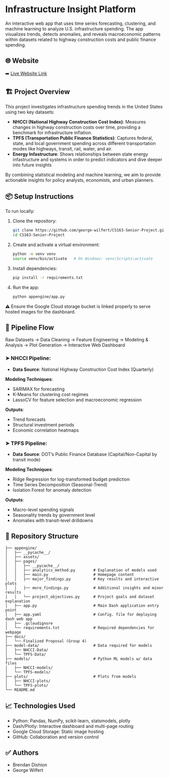 # Infrastructure Insight Platform

An interactive web app that uses time series forecasting, clustering, and machine learning to analyze U.S. infrastructure spending. The app visualizes trends, detects anomalies, and reveals macroeconomic patterns within datasets related to highway construction costs and public finance spending.

## 🌐 Website

➡️ [Live Website Link](https://cs163-senior-project.wl.r.appspot.com/)

## 🏗️ Project Overview

This project investigates infrastructure spending trends in the United States using two key datasets:

- **NHCCI (National Highway Construction Cost Index)**: Measures changes in highway construction costs over time, providing a benchmark for infrastructure inflation.
- **TPFS (Transportation Public Finance Statistics)**: Captures federal, state, and local government spending across different transportation modes like highways, transit, rail, water, and air.
- **Energy Infastructure**: Shows relationships between state energy infastructure and systems in order to predict indicators and dive deeper into future insights

By combining statistical modeling and machine learning, we aim to provide actionable insights for policy analysts, economists, and urban planners.

## 📦 Setup Instructions

To run locally:

1. Clone the repository:
   ```bash
   git clone https://github.com/george-wilfert/CS163-Senior-Project.git
   cd CS163-Senior-Project
   ```

2. Create and activate a virtual environment:
   ```bash
   python -m venv venv
   source venv/bin/activate   # On Windows: venv\Scripts\activate
   ```

3. Install dependencies:
   ```bash
   pip install -r requirements.txt
   ```

4. Run the app:
   ```bash
   python appengine/app.py
   ```

⚠️ Ensure the Google Cloud storage bucket is linked properly to serve hosted images for the dashboard.

## 🔁 Pipeline Flow

Raw Datasets → Data Cleaning → Feature Engineering → Modeling & Analysis → Plot Generation → Interactive Web Dashboard

### ➤ NHCCI Pipeline:
- **Data Source**: National Highway Construction Cost Index (Quarterly)

**Modeling Techniques**:
- SARIMAX for forecasting  
- K-Means for clustering cost regimes  
- LassoCV for feature selection and macroeconomic regression

**Outputs**:
- Trend forecasts  
- Structural investment periods  
- Economic correlation heatmaps

### ➤ TPFS Pipeline:
- **Data Source**: DOT’s Public Finance Database (Capital/Non-Capital by transit mode)

**Modeling Techniques**:
- Ridge Regression for log-transformed budget prediction  
- Time Series Decomposition (Seasonal-Trend)  
- Isolation Forest for anomaly detection

**Outputs**:
- Macro-level spending signals  
- Seasonality trends by government level  
- Anomalies with transit-level drilldowns

## 📁 Repository Structure

```
├── appengine/
│   ├── __pycache__/
│   ├── assets/
│   ├── pages/
│   │   ├── __pycache__/
│   │   ├── analytics_method.py        # Explanation of models used
│   │   ├── main.py                    # Homepage content
│   │   ├── major_findings.py          # Key results and interactive plots
│   │   ├── more_findings.py           # Additional insights and minor results
│   │   └── project_objectives.py      # Project goals and dataset explanation
│   ├── app.py                         # Main Dash application entry point
│   ├── app.yaml                       # Config. file for deploying dash web app
│   ├── .gcloudignore
│   └── requirements.txt               # Required dependencies for webpage
├── docs/
│   └── Finalized Proposal (Group 4)
├── model-data/                        # Data required for models 
│   ├── NHCCI-Data/
│   └── TPFS-Data/
├── models/                            # Python ML models w/ data files
│   ├── NHCCI-models/
│   └── TPFS-models/
├── plots/                             # Plots from models
│   ├── NHCCI-plots/
│   └── TPFS-plots/
└── README.md

```

## 📈 Technologies Used

- Python: Pandas, NumPy, scikit-learn, statsmodels, plotly  
- Dash/Plotly: Interactive dashboard and multi-page routing  
- Google Cloud Storage: Static image hosting  
- GitHub: Collaboration and version control  

## ✅ Authors

- Brendan Dishion  
- George Wilfert
